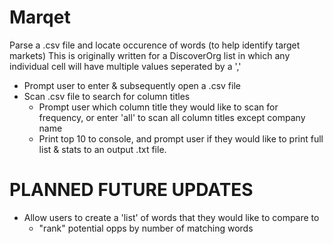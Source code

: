 # Marqet
Parse a .csv file and locate occurence of words (to help identify target markets)
This is originally written for a DiscoverOrg list in which any individual cell will have multiple values seperated by a ','

- Prompt user to enter & subsequently open a .csv file
- Scan .csv file to search for column titles
  - Prompt user which column title they would like to scan for frequency, or enter 'all' to scan all column titles
    except company name
  - Print top 10 to console, and prompt user if they would like to print full list & stats to an output .txt file.
  
# PLANNED FUTURE UPDATES #
- Allow users to create a 'list' of words that they would like to compare to
  - "rank" potential opps by number of matching words
  

  
